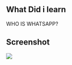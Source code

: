 ## What Did i learn

WHO IS WHATSAPP?

## Screenshot

<p>
    <img src="https://i.imgur.com/i5tYEn9.jpg">
